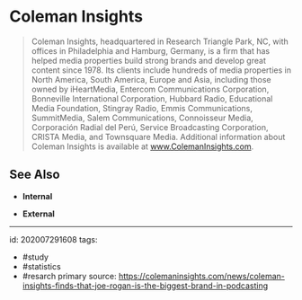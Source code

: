 # Coleman Insights
> Coleman Insights, headquartered in Research Triangle Park, NC, with offices in Philadelphia and Hamburg, Germany, is a firm that has helped media properties build strong brands and develop great content since 1978. Its clients include hundreds of media properties in North America, South America, Europe and Asia, including those owned by iHeartMedia, Entercom Communications Corporation, Bonneville International Corporation, Hubbard Radio, Educational Media Foundation, Stingray Radio, Emmis Communications, SummitMedia, Salem Communications, Connoisseur Media, Corporación Radial del Perú, Service Broadcasting Corporation, CRISTA Media, and Townsquare Media. Additional information about Coleman Insights is available at www.ColemanInsights.com.

## See Also
- **Internal**


- **External**

---

id: 202007291608
tags:
 - #study
 - #statistics
 - #resarch
primary source: https://colemaninsights.com/news/coleman-insights-finds-that-joe-rogan-is-the-biggest-brand-in-podcasting
